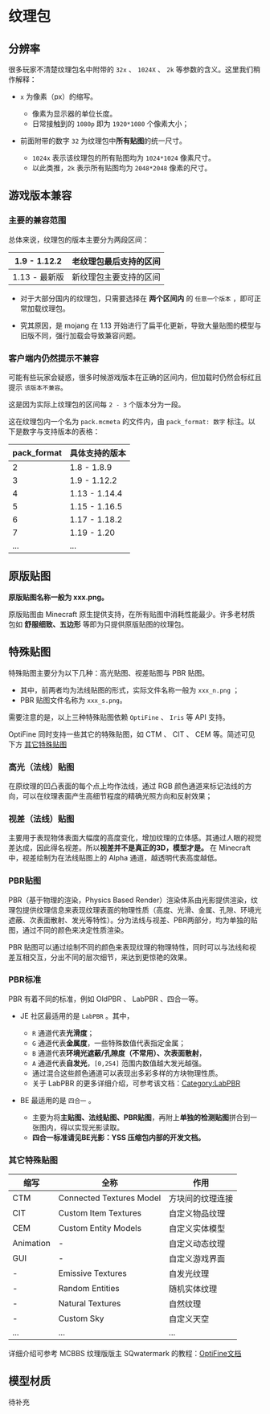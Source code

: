 # 纹理包

## 分辨率

很多玩家不清楚纹理包名中附带的 `32x` 、 `1024X` 、 `2k` 等参数的含义。这里我们稍作解释：

- `x` 为像素（px）的缩写。
  - 像素为显示器的单位长度。
  - 日常接触到的 `1080p` 即为 `1920*1080` 个像素大小；

- 前面附带的数字 `32` 为纹理包中**所有贴图**的统一尺寸。
  - `1024x` 表示该纹理包的所有贴图均为 `1024*1024` 像素尺寸。
  - 以此类推，`2k` 表示所有贴图均为 `2048*2048` 像素的尺寸。

## 游戏版本兼容

### 主要的兼容范围

总体来说，纹理包的版本主要分为两段区间：

|1.9 - 1.12.2|老纹理包最后支持的区间|
|-----|---------------------|
|1.13 - 最新版|新纹理包主要支持的区间|

- 对于大部分国内的纹理包，只需要选择在 **两个区间内** 的 `任意一个版本` ，即可正常加载纹理包。

- 究其原因，是 mojang 在 1.13 开始进行了扁平化更新，导致大量贴图的模型与旧版不同，强行加载会导致兼容问题。

### 客户端内仍然提示不兼容

可能有些玩家会疑惑，很多时候游戏版本在正确的区间内，但加载时仍然会标红且提示 `该版本不兼容`。

这是因为实际上纹理包的区间每 `2 - 3` 个版本分为一段。

这在纹理包内一个名为 `pack.mcmeta` 的文件内，由 `pack_format: 数字` 标注。以下是数字与支持版本的表格：

|pack_format|具体支持的版本|
|-----|---------------------|
| 2 | 1.8 - 1.8.9 |
| 3 | 1.9 - 1.12.2 |
| 4 | 1.13 - 1.14.4 |
| 5 | 1.15 - 1.16.5 |
| 6 | 1.17 - 1.18.2 |
| 7 | 1.19 - 1.20 |
| ... | ... |

## 原版贴图

**原版贴图名称一般为 xxx.png。**

原版贴图由 Minecraft 原生提供支持，在所有贴图中消耗性能最少。许多老材质包如 **舒服细致、五边形** 等即为只提供原版贴图的纹理包。

## 特殊贴图

特殊贴图主要分为以下几种：高光贴图、视差贴图与 PBR 贴图。

- 其中，前两者均为法线贴图的形式，实际文件名称一般为 `xxx_n.png` ；
- PBR 贴图文件名称为 `xxx_s.png`。

需要注意的是，以上三种特殊贴图依赖 `OptiFine` 、 `Iris` 等 API 支持。

OptiFine 同时支持一些其它的特殊贴图，如 CTM 、 CIT 、 CEM 等。简述可见下方 [其它特殊贴图](#其它特殊贴图)

### 高光（法线）贴图

在原纹理的凹凸表面的每个点上均作法线，通过 RGB 颜色通道来标记法线的方向，可以在纹理表面产生高细节程度的精确光照方向和反射效果；

### 视差（法线）贴图

主要用于表现物体表面大幅度的高度变化，增加纹理的立体感。其通过人眼的视觉差达成，因此得名视差。所以**视差并不是真正的3D，模型才是。** 在 Minecraft 中，视差绘制为在法线贴图上的 Alpha 通道，越透明代表高度越低。

### PBR贴图

PBR（基于物理的渲染，Physics Based Render）渲染体系由光影提供渲染，纹理包提供纹理信息来表现纹理表面的物理性质（高度、光滑、金属、孔隙、环境光遮蔽、次表面散射、发光等特性）。分为法线与视差、PBR两部分，均为单独的贴图，通过不同的颜色来决定性质渲染。

PBR 贴图可以通过绘制不同的颜色来表现纹理的物理特性，同时可以与法线和视差互相交互，分出不同的层次细节，来达到更惊艳的效果。

### PBR标准

PBR 有着不同的标准，例如 OldPBR 、 LabPBR 、四合一等。

- JE 社区最适用的是 `LabPBR` 。其中，
  - `R` 通道代表**光滑度**；
  - `G` 通道代表**金属度**，一些特殊数值代表指定金属；
  - `B` 通道代表**环境光遮蔽/孔隙度（不常用）、次表面散射**，
  - `A` 通道代表**自发光**，`[0,254]` 范围内数值越大发光越强。
  - 通过混合这些颜色通道可以表现出多彩多样的方块物理性质。
  - 关于 LabPBR 的更多详细介绍，可参考该文档：[Category:LabPBR](https://wiki.shaderlabs.org/wiki/Category:LabPBR)

- BE 最适用的是 `四合一` 。
  - 主要为将**主贴图、法线贴图、PBR贴图**，再附上**单独的检测贴图**拼合到一张图内，得以实现光影读取。
  - **四合一标准请见BE光影：YSS 压缩包内部的开发文档。**

### 其它特殊贴图

| 缩写 | 全称 | 作用 |
|-----|------|-----|
| CTM | Connected Textures Model | 方块间的纹理连接 |
| CIT | Custom Item Textures | 自定义物品纹理 |
| CEM | Custom Entity Models | 自定义实体模型 |
| Animation | - | 自定义动态纹理 |
| GUI | - | 自定义游戏界面 |
| - | Emissive Textures | 自发光纹理 |
| - | Random Entities | 随机实体纹理 |
| - | Natural Textures | 自然纹理 |
| - | Custom Sky | 自定义天空 |
| ... | ... | ... |

详细介绍可参考 MCBBS 纹理版版主 SQwatermark 的教程：[OptiFine文档](http://sqwatermark.com/resguide/optifinedoc/)

## 模型材质

待补充
